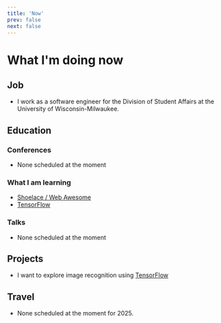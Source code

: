 ```yaml
---
title: 'Now'
prev: false
next: false
---
```


# What I'm doing now

## Job

* I work as a software engineer for the Division of Student Affairs at the University of Wisconsin-Milwaukee.

## Education

### Conferences

* None scheduled at the moment

### What I am learning

* [Shoelace / Web Awesome](https://jws.news/tag/web-awesome/)
* [TensorFlow](https://www.tensorflow.org/js)

### Talks

* None scheduled at the moment

## Projects

* I want to explore image recognition using [TensorFlow](https://www.tensorflow.org/js)

## Travel

* None scheduled at the moment for 2025.
